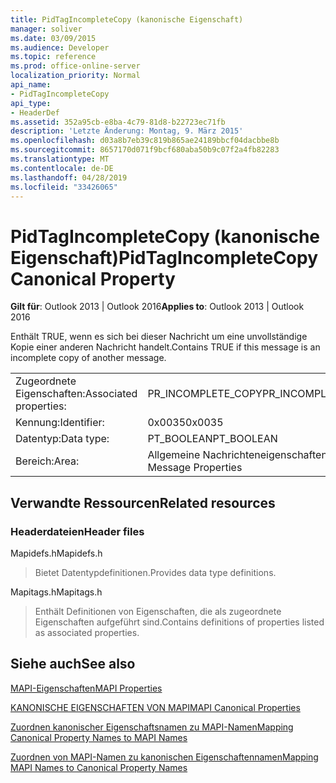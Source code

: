```yaml
---
title: PidTagIncompleteCopy (kanonische Eigenschaft)
manager: soliver
ms.date: 03/09/2015
ms.audience: Developer
ms.topic: reference
ms.prod: office-online-server
localization_priority: Normal
api_name:
- PidTagIncompleteCopy
api_type:
- HeaderDef
ms.assetid: 352a95cb-e8ba-4c79-81d8-b22723ec71fb
description: 'Letzte Änderung: Montag, 9. März 2015'
ms.openlocfilehash: d03a8b7eb39c819b865ae24189bbcf04dacbbe8b
ms.sourcegitcommit: 8657170d071f9bcf680aba50b9c07f2a4fb82283
ms.translationtype: MT
ms.contentlocale: de-DE
ms.lasthandoff: 04/28/2019
ms.locfileid: "33426065"
---
```

# <a name="pidtagincompletecopy-canonical-property"></a><span data-ttu-id="32ff4-103">PidTagIncompleteCopy (kanonische Eigenschaft)</span><span class="sxs-lookup"><span data-stu-id="32ff4-103">PidTagIncompleteCopy Canonical Property</span></span>

  
  
<span data-ttu-id="32ff4-104">**Gilt für**: Outlook 2013 | Outlook 2016</span><span class="sxs-lookup"><span data-stu-id="32ff4-104">**Applies to**: Outlook 2013 | Outlook 2016</span></span> 
  
<span data-ttu-id="32ff4-105">Enthält TRUE, wenn es sich bei dieser Nachricht um eine unvollständige Kopie einer anderen Nachricht handelt.</span><span class="sxs-lookup"><span data-stu-id="32ff4-105">Contains TRUE if this message is an incomplete copy of another message.</span></span>
  
|||
|:-----|:-----|
|<span data-ttu-id="32ff4-106">Zugeordnete Eigenschaften:</span><span class="sxs-lookup"><span data-stu-id="32ff4-106">Associated properties:</span></span>  <br/> |<span data-ttu-id="32ff4-107">PR_INCOMPLETE_COPY</span><span class="sxs-lookup"><span data-stu-id="32ff4-107">PR_INCOMPLETE_COPY</span></span>  <br/> |
|<span data-ttu-id="32ff4-108">Kennung:</span><span class="sxs-lookup"><span data-stu-id="32ff4-108">Identifier:</span></span>  <br/> |<span data-ttu-id="32ff4-109">0x0035</span><span class="sxs-lookup"><span data-stu-id="32ff4-109">0x0035</span></span>  <br/> |
|<span data-ttu-id="32ff4-110">Datentyp:</span><span class="sxs-lookup"><span data-stu-id="32ff4-110">Data type:</span></span>  <br/> |<span data-ttu-id="32ff4-111">PT_BOOLEAN</span><span class="sxs-lookup"><span data-stu-id="32ff4-111">PT_BOOLEAN</span></span>  <br/> |
|<span data-ttu-id="32ff4-112">Bereich:</span><span class="sxs-lookup"><span data-stu-id="32ff4-112">Area:</span></span>  <br/> |<span data-ttu-id="32ff4-113">Allgemeine Nachrichteneigenschaften</span><span class="sxs-lookup"><span data-stu-id="32ff4-113">General Message Properties</span></span>  <br/> |
   
## <a name="related-resources"></a><span data-ttu-id="32ff4-114">Verwandte Ressourcen</span><span class="sxs-lookup"><span data-stu-id="32ff4-114">Related resources</span></span>

### <a name="header-files"></a><span data-ttu-id="32ff4-115">Headerdateien</span><span class="sxs-lookup"><span data-stu-id="32ff4-115">Header files</span></span>

<span data-ttu-id="32ff4-116">Mapidefs.h</span><span class="sxs-lookup"><span data-stu-id="32ff4-116">Mapidefs.h</span></span>
  
> <span data-ttu-id="32ff4-117">Bietet Datentypdefinitionen.</span><span class="sxs-lookup"><span data-stu-id="32ff4-117">Provides data type definitions.</span></span>
    
<span data-ttu-id="32ff4-118">Mapitags.h</span><span class="sxs-lookup"><span data-stu-id="32ff4-118">Mapitags.h</span></span>
  
> <span data-ttu-id="32ff4-119">Enthält Definitionen von Eigenschaften, die als zugeordnete Eigenschaften aufgeführt sind.</span><span class="sxs-lookup"><span data-stu-id="32ff4-119">Contains definitions of properties listed as associated properties.</span></span>
    
## <a name="see-also"></a><span data-ttu-id="32ff4-120">Siehe auch</span><span class="sxs-lookup"><span data-stu-id="32ff4-120">See also</span></span>



[<span data-ttu-id="32ff4-121">MAPI-Eigenschaften</span><span class="sxs-lookup"><span data-stu-id="32ff4-121">MAPI Properties</span></span>](mapi-properties.md)
  
[<span data-ttu-id="32ff4-122">KANONISCHE EIGENSCHAFTEN VON MAPI</span><span class="sxs-lookup"><span data-stu-id="32ff4-122">MAPI Canonical Properties</span></span>](mapi-canonical-properties.md)
  
[<span data-ttu-id="32ff4-123">Zuordnen kanonischer Eigenschaftsnamen zu MAPI-Namen</span><span class="sxs-lookup"><span data-stu-id="32ff4-123">Mapping Canonical Property Names to MAPI Names</span></span>](mapping-canonical-property-names-to-mapi-names.md)
  
[<span data-ttu-id="32ff4-124">Zuordnen von MAPI-Namen zu kanonischen Eigenschaftennamen</span><span class="sxs-lookup"><span data-stu-id="32ff4-124">Mapping MAPI Names to Canonical Property Names</span></span>](mapping-mapi-names-to-canonical-property-names.md)

